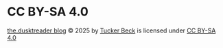# CC BY-SA 4.0

[the.dusktreader blog](https://blog.dusktreader.dev) © 2025 by [Tucker Beck](https://cv.dusktreader.dev)
is licensed under [CC BY-SA 4.0](https://creativecommons.org/licenses/by-sa/4.0/?ref=chooser-v1)
